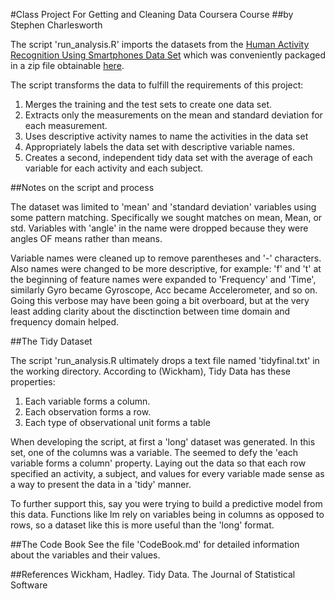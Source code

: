 #Class Project For Getting and Cleaning Data Coursera Course
##by Stephen Charlesworth

The script 'run_analysis.R' imports the datasets from the [Human Activity Recognition Using Smartphones Data Set](http://archive.ics.uci.edu/ml/datasets/Human+Activity+Recognition+Using+Smartphones) which was conveniently packaged in a zip file obtainable [here](https://d396qusza40orc.cloudfront.net/getdata%2Fprojectfiles%2FUCI%20HAR%20Dataset.zip).

The script transforms the data to fulfill the requirements of this project:

1. Merges the training and the test sets to create one data set.
2. Extracts only the measurements on the mean and standard deviation for each measurement. 
3. Uses descriptive activity names to name the activities in the data set
4. Appropriately labels the data set with descriptive variable names. 
5. Creates a second, independent tidy data set with the average of each variable for each activity and each subject. 

##Notes on the script and process

The dataset was limited to 'mean' and 'standard deviation' variables using some pattern matching. Specifically we sought matches on mean, Mean, or std. Variables with 'angle' in the name were dropped because they were angles OF means rather than means.

Variable names were cleaned up to remove parentheses and '-' characters. Also names were changed to be more descriptive, for example: 'f' and 't' at the beginning of feature names were expanded to 'Frequency' and 'Time', similarly Gyro became Gyroscope, Acc became Accelerometer, and so on. Going this verbose may have been going a bit overboard, but at the very least adding clarity about the disctinction between time domain and frequency domain helped.

##The Tidy Dataset

The script 'run_analysis.R ultimately drops a text file named 'tidyfinal.txt' in the working directory. According to (Wickham), Tidy Data has these properties:

1. Each variable forms a column.
2. Each observation forms a row.
3. Each type of observational unit forms a table

When developing the script, at first a 'long' dataset was generated. In this set, one of the columns was a variable. The seemed to defy the 'each variable forms a column' property. Laying out the data so that each row specified an activity, a subject, and values for every variable made sense as a way to present the data in a 'tidy' manner. 

To further support this, say you were trying to build a predictive model from this data. Functions like lm rely on variables being in columns as opposed to rows, so a dataset like this is more useful than the 'long' format.

##The Code Book
See the file 'CodeBook.md' for detailed information about the variables and their values.

##References
Wickham, Hadley. Tidy Data. The Journal of Statistical Software



